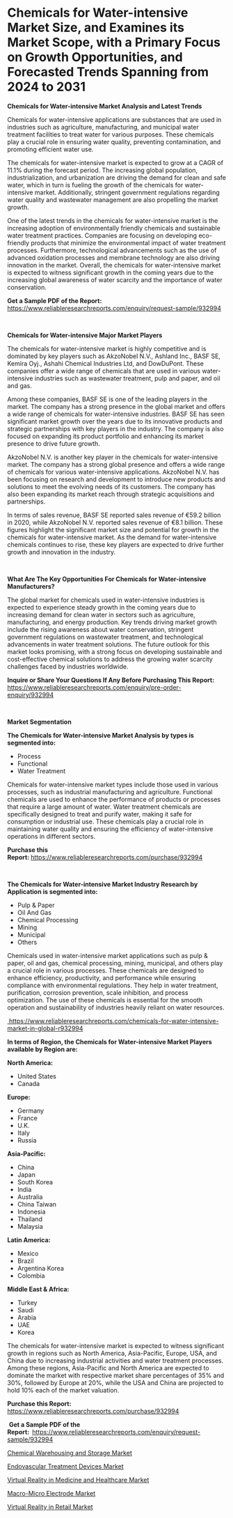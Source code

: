 <p><h1>Chemicals for Water-intensive Market Size, and Examines its Market Scope, with a Primary Focus on Growth Opportunities, and Forecasted Trends Spanning from 2024 to 2031</h1></p><p><strong>Chemicals for Water-intensive Market Analysis and Latest Trends</strong></p>
<p><p>Chemicals for water-intensive applications are substances that are used in industries such as agriculture, manufacturing, and municipal water treatment facilities to treat water for various purposes. These chemicals play a crucial role in ensuring water quality, preventing contamination, and promoting efficient water use.</p><p>The chemicals for water-intensive market is expected to grow at a CAGR of 11.1% during the forecast period. The increasing global population, industrialization, and urbanization are driving the demand for clean and safe water, which in turn is fueling the growth of the chemicals for water-intensive market. Additionally, stringent government regulations regarding water quality and wastewater management are also propelling the market growth.</p><p>One of the latest trends in the chemicals for water-intensive market is the increasing adoption of environmentally friendly chemicals and sustainable water treatment practices. Companies are focusing on developing eco-friendly products that minimize the environmental impact of water treatment processes. Furthermore, technological advancements such as the use of advanced oxidation processes and membrane technology are also driving innovation in the market. Overall, the chemicals for water-intensive market is expected to witness significant growth in the coming years due to the increasing global awareness of water scarcity and the importance of water conservation.</p></p>
<p><strong>Get a Sample PDF of the Report:&nbsp;</strong> <a href="https://www.reliableresearchreports.com/enquiry/request-sample/932994">https://www.reliableresearchreports.com/enquiry/request-sample/932994</a></p>
<p>&nbsp;</p>
<p><strong>Chemicals for Water-intensive Major Market Players</strong></p>
<p><p>The chemicals for water-intensive market is highly competitive and is dominated by key players such as AkzoNobel N.V., Ashland Inc., BASF SE, Kemira Oyj., Ashahi Chemical Industries Ltd, and DowDuPont. These companies offer a wide range of chemicals that are used in various water-intensive industries such as wastewater treatment, pulp and paper, and oil and gas.</p><p>Among these companies, BASF SE is one of the leading players in the market. The company has a strong presence in the global market and offers a wide range of chemicals for water-intensive industries. BASF SE has seen significant market growth over the years due to its innovative products and strategic partnerships with key players in the industry. The company is also focused on expanding its product portfolio and enhancing its market presence to drive future growth.</p><p>AkzoNobel N.V. is another key player in the chemicals for water-intensive market. The company has a strong global presence and offers a wide range of chemicals for various water-intensive applications. AkzoNobel N.V. has been focusing on research and development to introduce new products and solutions to meet the evolving needs of its customers. The company has also been expanding its market reach through strategic acquisitions and partnerships.</p><p>In terms of sales revenue, BASF SE reported sales revenue of €59.2 billion in 2020, while AkzoNobel N.V. reported sales revenue of €8.1 billion. These figures highlight the significant market size and potential for growth in the chemicals for water-intensive market. As the demand for water-intensive chemicals continues to rise, these key players are expected to drive further growth and innovation in the industry.</p></p>
<p>&nbsp;</p>
<p><strong>What Are The Key Opportunities For Chemicals for Water-intensive Manufacturers?</strong></p>
<p><p>The global market for chemicals used in water-intensive industries is expected to experience steady growth in the coming years due to increasing demand for clean water in sectors such as agriculture, manufacturing, and energy production. Key trends driving market growth include the rising awareness about water conservation, stringent government regulations on wastewater treatment, and technological advancements in water treatment solutions. The future outlook for this market looks promising, with a strong focus on developing sustainable and cost-effective chemical solutions to address the growing water scarcity challenges faced by industries worldwide.</p></p>
<p><strong>Inquire or Share Your Questions If Any Before Purchasing This Report:</strong> <a href="https://www.reliableresearchreports.com/enquiry/pre-order-enquiry/932994">https://www.reliableresearchreports.com/enquiry/pre-order-enquiry/932994</a></p>
<p>&nbsp;</p>
<p><strong>Market Segmentation</strong></p>
<p><strong>The Chemicals for Water-intensive Market Analysis by types is segmented into:</strong></p>
<p><ul><li>Process</li><li>Functional</li><li>Water Treatment</li></ul></p>
<p><p>Chemicals for water-intensive market types include those used in various processes, such as industrial manufacturing and agriculture. Functional chemicals are used to enhance the performance of products or processes that require a large amount of water. Water treatment chemicals are specifically designed to treat and purify water, making it safe for consumption or industrial use. These chemicals play a crucial role in maintaining water quality and ensuring the efficiency of water-intensive operations in different sectors.</p></p>
<p><strong>Purchase this Report:&nbsp;</strong><a href="https://www.reliableresearchreports.com/purchase/932994">https://www.reliableresearchreports.com/purchase/932994</a></p>
<p>&nbsp;</p>
<p><strong>The Chemicals for Water-intensive Market Industry Research by Application is segmented into:</strong></p>
<p><ul><li>Pulp & Paper</li><li>Oil And Gas</li><li>Chemical Processing</li><li>Mining</li><li>Municipal</li><li>Others</li></ul></p>
<p><p>Chemicals used in water-intensive market applications such as pulp & paper, oil and gas, chemical processing, mining, municipal, and others play a crucial role in various processes. These chemicals are designed to enhance efficiency, productivity, and performance while ensuring compliance with environmental regulations. They help in water treatment, purification, corrosion prevention, scale inhibition, and process optimization. The use of these chemicals is essential for the smooth operation and sustainability of industries heavily reliant on water resources.</p></p>
<p><a href="https://www.reliableresearchreports.com/chemicals-for-water-intensive-market-in-global-r932994">&nbsp;https://www.reliableresearchreports.com/chemicals-for-water-intensive-market-in-global-r932994</a></p>
<p><strong>In terms of Region, the Chemicals for Water-intensive Market Players available by Region are:</strong></p>
<p>
    <p> <strong> North America: </strong>
        <ul>
            <li>United States</li>
            <li>Canada</li>
        </ul>
        </p> 
    <p> <strong> Europe: </strong>
        <ul>
            <li>Germany</li>
            <li>France</li>
            <li>U.K.</li>
            <li>Italy</li>
            <li>Russia</li>
        </ul>
        </p> 
    <p> <strong> Asia-Pacific: </strong>
        <ul>
            <li>China</li>
            <li>Japan</li>
            <li>South Korea</li>
            <li>India</li>
            <li>Australia</li>
            <li>China Taiwan</li>
            <li>Indonesia</li>
            <li>Thailand</li>
            <li>Malaysia</li>
        </ul>
        </p> 
    <p> <strong> Latin America: </strong>
        <ul>
            <li>Mexico</li>
            <li>Brazil</li>
            <li>Argentina Korea</li>
            <li>Colombia</li>
        </ul>
        </p> 
    <p> <strong> Middle East & Africa: </strong>
        <ul>
            <li>Turkey</li>
            <li>Saudi</li>
            <li>Arabia</li>
            <li>UAE</li>
            <li>Korea</li>
        </ul>
    </p>
    </p>
<p><p>The chemicals for water-intensive market is expected to witness significant growth in regions such as North America, Asia-Pacific, Europe, USA, and China due to increasing industrial activities and water treatment processes. Among these regions, Asia-Pacific and North America are expected to dominate the market with respective market share percentages of 35% and 30%, followed by Europe at 20%, while the USA and China are projected to hold 10% each of the market valuation.</p></p>
<p><strong>Purchase this Report: </strong><a href="https://www.reliableresearchreports.com/purchase/932994">https://www.reliableresearchreports.com/purchase/932994</a></p>
<p>&nbsp;<strong>Get a Sample PDF of the Report:&nbsp;&nbsp;</strong><a href="https://www.reliableresearchreports.com/enquiry/request-sample/932994">https://www.reliableresearchreports.com/enquiry/request-sample/932994</a></p>
<p><strong></strong></p>
<p><p><a href="https://github.com/dringals/Market-Research-Report-List-5/blob/main/chemical-warehousing-and-storage-market.md">Chemical Warehousing and Storage Market</a></p><p><a href="https://issuu.com/reportprime-2/docs/endovascular-treatment-devices-mark_fe37b187e2abd6">Endovascular Treatment Devices Market</a></p><p><a href="https://medium.com/@glovaamccray/virtual-reality-in-medicine-and-healthcare-market-size-growth-and-industry-analysis-by-market-edbc53a2fce5">Virtual Reality in Medicine and Healthcare Market</a></p><p><a href="https://issuu.com/reportprime-2/docs/macro-micro-electrode-market-size-2_46ff0afead705a">Macro-Micro Electrode Market</a></p><p><a href="https://medium.com/@glovaamccray/virtual-reality-in-retail-market-research-report-market-forecast-and-growth-prospects-with-a-c3522ef918e4">Virtual Reality in Retail Market</a></p></p>